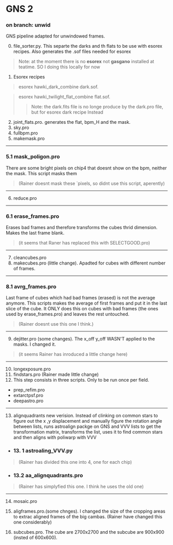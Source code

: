 # GNS 2
### on branch: unwid


GNS pipeline adapted for unwindowed frames. 

0. file_sorter.py. This separte the darks and th flats to be use with esorex recipes. Also generates the .sof files needed for esorex
> Note: at the moment there is no **esorex** not **gasgano** installed at teatime. SO I doing this locally for now
1. Esorex recipes
> esorex hawki_dark_combine dark.sof.

> esorex hawki_twilight_flat_combine flat.sof.
>>Note: the dark.fits file is no longe produce by the dark.pro file, but for esorex dark recipe Instead

2. joint_flats.pro. generates the flat, bpm_H and the mask.
3. sky.pro
4. fullbpm.pro
5. makemask.pro
___
### 5.1 mask_poligon.pro
There are some bright pixels on chip4 that doesnt show on the bpm, neither the mask. This script masks them
>(Rainer doesnt mask these `pixels, so didnt use this script, aperently)
___
6. reduce.pro
___
### 6.1 erase_frames.pro
Erases bad frames and therefore transforms the cubes thrid dimension. Makes the last frame blank.
>(it seems that Raner has replaced this with SELECTGOOD.pro)
___
7. cleancubes.pro
8. makecubes.pro (little change). Apadted for cubes with different number of frames.
___
### 8.1 avrg_frames.pro 
Last frame of cubes which had bad frames (erased) is not the average anymore. This scripts makes the average of first frames and put it in the last slice of the cube. It ONLY does this on cubes with bad frames (the ones used by erase_frames.pro) and leaves the rest untouched.
>(Rainer doesnt use this one I think.)
___
9. dejitter.pro (some changes). The x_off y_off WASN'T applied to the masks. I changed it.
>(it seems Rainer has inroduced a little change here)
___
10. longexposure.pro
11. findstars.pro (Rainer made little change)
12. This step consists in three scripts. Only to be run once per field.
* prep_refim.pro
* extarctpsf.pro
* deepastro.pro
___
13. alignquadrants new verision. 
Instead of clinking on common stars to figure out the x ,y displacement and manually figure the rotation angle between lists, runs astroalign packge on GNS and VVV lists to get the transformation matrix, transforms the list, uses it to find common stars and  then aligns with poliwarp with VVV
*  ### 13. 1 astroaling_VVV.py
>(Rainer has divided this one into 4, one for each chip)
* ### 13.2  aa_alignquadrants.pro
>(Rainer has simplyfied this one. I think he uses the old one)
___
14. mosaic.pro
15. aligframes.pro.(some chnges). I changed the size of the cropping areas to extrac aligned frames of the big  cambas.
(Rainer have changed this one considerably)

16. subcubes.pro. The cube are 2700x2700 and the subcube are 900x900 (insted of 600x600). 



